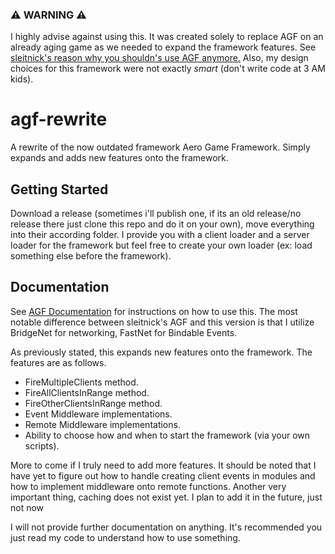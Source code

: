 ### ⚠️ WARNING ⚠️ 
I highly advise against using this. It was created solely to replace AGF on an already aging game as we needed to expand the framework features. See [sleitnick's reason why you shouldn's use AGF anymore.](https://github.com/Sleitnick/AeroGameFramework/blob/master/README.md) Also, my design choices for this framework were not exactly *smart* (don't write code at 3 AM kids).

# agf-rewrite
A rewrite of the now outdated framework Aero Game Framework. Simply expands and adds new features onto the framework.

## Getting Started
Download a release (sometimes i'll publish one, if its an old release/no release there just clone this repo and do it on your own), move everything into their according folder. I provide you with a client loader and a server loader for the framework but feel free to create your own loader (ex: load something else before the framework).

## Documentation
See [AGF Documentation](https://sleitnick.github.io/AeroGameFramework/) for instructions on how to use this. The most notable difference between sleitnick's AGF and this version is that I utilize BridgeNet for networking, FastNet for Bindable Events.

As previously stated, this expands new features onto the framework. The features are as follows.

- FireMultipleClients method.
- FireAllClientsInRange method.
- FireOtherClientsInRange method.
- Event Middleware implementations.
- Remote Middleware implementations.
- Ability to choose how and when to start the framework (via your own scripts).

More to come if I truly need to add more features. It should be noted that I have yet to figure out how to handle creating client events in modules and how to implement middleware onto remote functions. Another very important thing, caching does not exist yet. I plan to add it in the future, just not now


I will not provide further documentation on anything. It's recommended you just read my code to understand how to use something.
